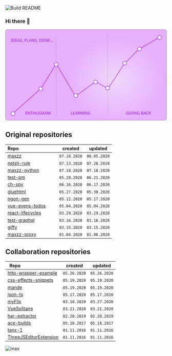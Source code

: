 ![Build README](https://github.com/maxzz/maxzz/workflows/Build%20README/badge.svg)

### Hi there 👋

<!-- ### Plans, plans, plans ... -->

<link rel="stylesheet" href="https://raw.githubusercontent.com/maxzz/maxzz/master/src/css/style.css">
<!-- <link rel="stylesheet" href="src/css/style.css"> -->

![](https://raw.githubusercontent.com/maxzz/maxzz/master/src/assets/main.svg)
<!-- ![](src/assets/main.svg) -->

<!-- ![](https://github.com/maxzz/maxzz/src/assets/another.svg) -->
<!-- ![](src/assets/another.svg) -->

<!-- recent_releases starts -->

## Original repositories

Repo&nbsp;&nbsp;&nbsp;&nbsp;&nbsp;&nbsp;&nbsp;&nbsp;&nbsp;&nbsp;&nbsp;&nbsp;&nbsp;&nbsp;&nbsp;&nbsp;&nbsp;&nbsp;&nbsp;&nbsp;&nbsp;&nbsp;&nbsp;&nbsp;&nbsp;&nbsp;&nbsp;&nbsp;&nbsp;&nbsp; | created | updated
-|-|-
[maxzz](https://github.com/maxzz/maxzz) | ```07.18.2020``` | ```08.05.2020```
[netsh-rule](https://github.com/maxzz/netsh-rule) | ```07.13.2020``` | ```07.20.2020```
[maxzz-python](https://github.com/maxzz/maxzz-python) | ```07.18.2020``` | ```07.18.2020```
[test-pm](https://github.com/maxzz/test-pm) | ```05.28.2020``` | ```06.21.2020```
[ch-spy](https://github.com/maxzz/ch-spy) | ```06.16.2020``` | ```06.17.2020```
[gluehtml](https://github.com/maxzz/gluehtml) | ```05.27.2020``` | ```05.30.2020```
[ngon-gen](https://github.com/maxzz/ngon-gen) | ```05.12.2020``` | ```05.17.2020```
[vue-evens-todos](https://github.com/maxzz/vue-evens-todos) | ```05.04.2020``` | ```05.04.2020```
[react-lifecycles](https://github.com/maxzz/react-lifecycles) | ```03.29.2020``` | ```03.29.2020```
[test-graphql](https://github.com/maxzz/test-graphql) | ```03.16.2020``` | ```03.16.2020```
[giffy](https://github.com/maxzz/giffy) | ```03.15.2020``` | ```03.15.2020```
[maxzz-proxy](https://github.com/maxzz/maxzz-proxy) | ```01.04.2020``` | ```01.06.2020```

## Collaboration repositories

Repo&nbsp;&nbsp;&nbsp;&nbsp;&nbsp;&nbsp;&nbsp;&nbsp;&nbsp;&nbsp;&nbsp;&nbsp;&nbsp;&nbsp;&nbsp;&nbsp;&nbsp;&nbsp;&nbsp;&nbsp;&nbsp;&nbsp;&nbsp;&nbsp;&nbsp;&nbsp;&nbsp;&nbsp;&nbsp;&nbsp; | created | updated
-|-|-
[http-wrapper-example](https://github.com/maxzz/http-wrapper-example) | ```05.26.2020``` | ```05.26.2020```
[css-effects-snippets](https://github.com/maxzz/css-effects-snippets) | ```05.19.2020``` | ```05.19.2020```
[mande](https://github.com/maxzz/mande) | ```05.19.2020``` | ```05.19.2020```
[json-ts](https://github.com/maxzz/json-ts) | ```05.17.2020``` | ```05.17.2020```
[myFlix](https://github.com/maxzz/myFlix) | ```03.18.2020``` | ```03.27.2020```
[VueSolitaire](https://github.com/maxzz/VueSolitaire) | ```03.21.2020``` | ```03.21.2020```
[har-extractor](https://github.com/maxzz/har-extractor) | ```02.20.2019``` | ```02.20.2019```
[ace-builds](https://github.com/maxzz/ace-builds) | ```05.18.2017``` | ```05.18.2017```
[tanx-1](https://github.com/maxzz/tanx-1) | ```01.11.2016``` | ```01.11.2016```
[ThreeJSEditorExtension](https://github.com/maxzz/ThreeJSEditorExtension) | ```01.11.2016``` | ```01.11.2016```
<!-- recent_releases ends -->


<!--
**maxzz/maxzz** is a ✨ _special_ ✨ repository because its `README.md` (this file) appears on your GitHub profile.

Here are some ideas to get you started:

- 🔭 I’m currently working on ...
- 🌱 I’m currently learning ...
- 👯 I’m looking to collaborate on ...
- 🤔 I’m looking for help with ...
- 💬 Ask me about ...
- 📫 How to reach me: ...
- 😄 Pronouns: ...
- ⚡ Fun fact: ...
-->
<!--
https://www.aboutmonica.com/blog/how-to-create-a-github-profile-readme
https://simonwillison.net/2020/Jul/10/self-updating-profile-readme/

<style>
  .test {
    background: red;
  }
</style>

<span class="test">test</span>

<div style="background-color: red;">ccc</div>
-->
<!--
<table><tr>
  <td valign="top" width="1%">
    max
  </td>
  </tr></table>

div

[@maxzz](https://github.com/maxzz) | ![max](https://avatars.githubusercontent.com/maxzz?s=150&v=1)
-|-
-->
![max](https://avatars.githubusercontent.com/maxzz?s=150&v=1)
